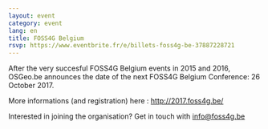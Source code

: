 ```yaml
---
layout: event
category: event
lang: en
title: FOSS4G Belgium
rsvp: https://www.eventbrite.fr/e/billets-foss4g-be-37887228721
---
```


After the very succesful FOSS4G Belgium events in 2015 and 2016, OSGeo.be announces the date of the next FOSS4G Belgium Conference: 26 October 2017.

More informations (and registration) here :  <http://2017.foss4g.be/>

Interested in joining the organisation? Get in touch with <info@foss4g.be>
